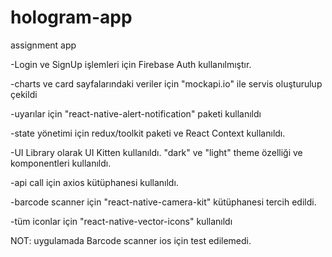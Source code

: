 # hologram-app
assignment app


-Login ve SignUp işlemleri için Firebase Auth kullanılmıştır.

-charts ve card sayfalarındaki veriler için "mockapi.io" ile servis oluşturulup çekildi

-uyarılar için "react-native-alert-notification" paketi kullanıldı

-state yönetimi için redux/toolkit paketi ve React Context kullanıldı.

-UI Library olarak UI Kitten kullanıldı. "dark" ve "light" theme özelliği ve komponentleri kullanıldı.

-api call için axios kütüphanesi kullanıldı.

-barcode scanner için "react-native-camera-kit" kütüphanesi tercih edildi.

-tüm iconlar için "react-native-vector-icons" kullanıldı

NOT: uygulamada Barcode scanner ios için test edilemedi.
